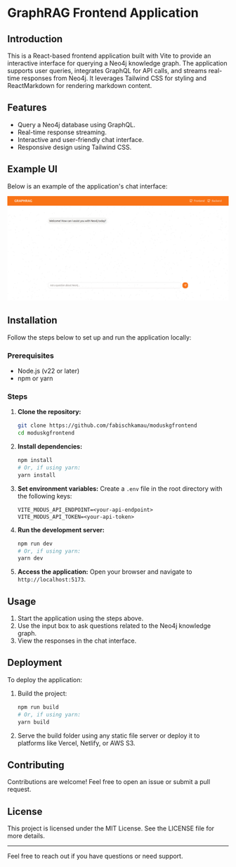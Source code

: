 # GraphRAG Frontend Application

## Introduction

This is a React-based frontend application built with Vite to provide an interactive interface for querying a Neo4j knowledge graph. The application supports user queries, integrates GraphQL for API calls, and streams real-time responses from Neo4j. It leverages Tailwind CSS for styling and ReactMarkdown for rendering markdown content.

## Features

- Query a Neo4j database using GraphQL.
- Real-time response streaming.
- Interactive and user-friendly chat interface.
- Responsive design using Tailwind CSS.

## Example UI

Below is an example of the application's chat interface:

![Example UI](./src/assets/ui.png)

## Installation

Follow the steps below to set up and run the application locally:

### Prerequisites

- Node.js (v22 or later)
- npm or yarn

### Steps

1. **Clone the repository:**

   ```bash
   git clone https://github.com/fabischkamau/moduskgfrontend
   cd moduskgfrontend
   ```

2. **Install dependencies:**

   ```bash
   npm install
   # Or, if using yarn:
   yarn install
   ```

3. **Set environment variables:**
   Create a `.env` file in the root directory with the following keys:

   ```env
   VITE_MODUS_API_ENDPOINT=<your-api-endpoint>
   VITE_MODUS_API_TOKEN=<your-api-token>
   ```

4. **Run the development server:**

   ```bash
   npm run dev
   # Or, if using yarn:
   yarn dev
   ```

5. **Access the application:**
   Open your browser and navigate to `http://localhost:5173`.

## Usage

1. Start the application using the steps above.
2. Use the input box to ask questions related to the Neo4j knowledge graph.
3. View the responses in the chat interface.

## Deployment

To deploy the application:

1. Build the project:

   ```bash
   npm run build
   # Or, if using yarn:
   yarn build
   ```

2. Serve the build folder using any static file server or deploy it to platforms like Vercel, Netlify, or AWS S3.

## Contributing

Contributions are welcome! Feel free to open an issue or submit a pull request.

## License

This project is licensed under the MIT License. See the LICENSE file for more details.

---

Feel free to reach out if you have questions or need support.

